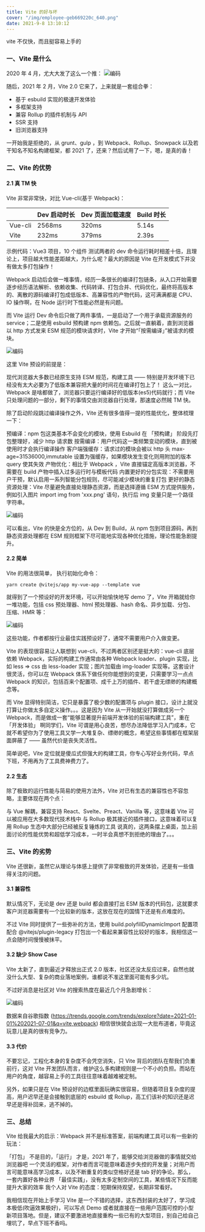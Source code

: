 ```yaml
---
title: Vite 的好与坏
cover: "/img/employee-geb669220c_640.png"
date: 2021-9-8 13:10:12
---
```


vite 不仅快，而且挺容易上手的

### 一、Vite 是什么

2020 年 4 月，尤大大发了这么一个推：
![编码](/img/20220324235025.png)

随后，2021 年 2 月，Vite 2.0 它来了，上来就是一套组合拳：

- 基于 esbuild 实现的极速开发体验
- 多框架支持
- 兼容 Rollup 的插件机制与 API
- SSR 支持
- 旧浏览器支持

一开始我是拒绝的，从 grunt、gulp ，到 Webpack、Rollup、Snowpack 以及若干知名不知名构建框架，都 2021 了，还来？然后试用了一下，嗯，是真的香！

### 二、Vite 的优势

#### 2.1 真 TM 快

Vite 非常非常快，对比 Vue-cli(基于 Webpack)：

|         | Dev 启动时长 | Dev 页面加载速度 | Build 时长 |
| ------- | ------------ | ---------------- | ---------- |
| Vue-cli | 2568ms       | 320ms            | 5.14s      |
| Vite    | 232ms        | 379ms            | 2.39s      |

示例代码：Vue3 项目，10 个组件
测试两者的 dev 命令运行耗时相差十倍，且理论上，项目越大性能差距越大，为什么呢？最大的原因是 Vite 在开发模式下并没有做太多打包操作！

Webpack 启动后会做一堆事情，经历一条很长的编译打包链条，从入口开始需要逐步经历语法解析、依赖收集、代码转译、打包合并、代码优化，最终将高版本的、离散的源码编译打包成低版本、高兼容性的产物代码，这可满满都是 CPU、IO 操作啊，在 Node 运行时下性能必然是有问题。

而 Vite 运行 Dev 命令后只做了两件事情，一是启动了一个用于承载资源服务的 service；二是使用 esbuild 预构建 npm 依赖包。之后就一直躺着，直到浏览器以 http 方式发来 ESM 规范的模块请求时，Vite 才开始“「按需编译」”被请求的模块。

![编码](/img/20220325000818.png)

这里 Vite 预设的前提是：

现代浏览器大多数已经原生支持 ESM 规范，构建工具 —— 特别是开发环境下已经没有太大必要为了低版本兼容把大量的时间花在编译打包上了！
这么一对比，Webpack 是啥都做了，浏览器只要运行编译好的低版本(es5)代码就行；而 Vite 只处理问题的一部分，剩下的事情交由浏览器自行处理，那速度必然贼 TM 快。

除了启动阶段跳过编译操作之外，Vite 还有很多值得一提的性能优化，整体梳理一下：

预编译：npm 包这类基本不会变化的模块，使用 Esbuild 在 「预构建」 阶段先打包整理好，减少 http 请求数
按需编译：用户代码这一类频繁变动的模块，直到被使用时才会执行编译操作
客户端强缓存：请求过的模块会被以 http 头 max-age=31536000,immutable 设置为强缓存，如果模块发生变化则用附加的版本 query 使其失效
产物优化：相比于 Webpack ，Vite 直接锚定高版本浏览器，不需要在 build 产物中插入过多运行时与模板代码
内置更好的分包实现：不需要用户干预，默认启用一系列智能分包规则，尽可能减少模块的重复打包
更好的静态资源处理：Vite 尽量避免直接处理静态资源，而是选择遵循 ESM 方式提供服务，例如引入图片 import img from 'xxx.png' 语句，执行后 img 变量只是一个路径字符串。

![编码](/img/20220325000936.png)

可以看出，Vite 的快是全方位的，从 Dev 到 Build，从 npm 包到项目源码，再到静态资源处理都在 ESM 规则框架下尽可能地实现各种优化措施，理论性能急剧提升。

#### 2.2 简单

Vite 的用法很简单， 执行初始化命令：

```
yarn create @vitejs/app my-vue-app --template vue
```

就得到了一个预设好的开发环境，可以开始愉快地写 demo 了，Vite 开箱就给你一堆功能，包括 css 预处理器、html 预处理器、hash 命名、异步加载、分包、压缩、HMR 等：

![编码](/img/20220325001154.png)

这些功能，作者都按行业最佳实践预设好了，通常不需要用户介入做变更。

Vite 的表现很容易让人联想到 vue-cli，不过两者区别还是挺大的：vue-cli 底层依赖 Webpack，实际的构建工作通常由各种 Webpack loader、plugin 实现，比如 less => css 由 less-loader 实现；图片加载由 img-loader 实现等。这套设计很灵活，你可以在 Webpack 体系下做任何你能想到的变更，只需要学习一点点 Webpack 的知识，包括百来个配置项、成千上万的插件、若干虚无缥缈的构建概念等。

而 Vite 显得特别简洁，它只是暴露了极少数的配置项与 plugin 接口，设计上就没打算让你做太多自定义操作。。。这是因为 Vite 从一开始就没打算做成另一个 Webpack，而是做成一套“能够显著提升前端开发体验的前端构建工具”，重在 「开发体验」 啊同学们，Vite 可谓是用心良苦，想尽办法降低学习入门成本，它就不希望你为了使用工具又学一大堆复杂、缥缈的概念，希望这些事情都在框架层面屏蔽了 —— 虽然代价是丧失灵活性。

简单说吧，Vite 定位就是傻瓜式但强大的构建工具，你专心写好业务代码，早点下班，不用再为了工具费神费力了。

#### 2.2 生态

除了极致的运行性能与简易的使用方法外，Vite 对已有生态的兼容性也不容忽略，主要体现在两个点：

与 Vue 解耦，兼容支持 React、Svelte、Preact、Vanilla 等，这意味着 Vite 可以被应用在大多数现代技术栈中
与 Rollup 极其接近的插件接口，这意味着可以复用 Rollup 生态中大部分已经被反复锤炼的工具
说真的，这两条摆上桌面，加上前面讨论的性能优势和超低学习成本，一时半会真想不到拒绝的理由了。。。

### 三、Vite 的劣势

Vite 还很新，虽然它从理论与体感上提供了非常极致的开发体验，还是有一些值得关注的问题。

#### 3.1 兼容性

默认情况下，无论是 dev 还是 build 都会直接打出 ESM 版本的代码包，这就要求客户浏览器需要有一个比较新的版本，这放在现在的国情下还是有点难度的。

不过 Vite 同时提供了一些弥补的方法，使用 build.polyfillDynamicImport 配置项配合 @vitejs/plugin-legacy 打包出一个看起来兼容性比较好的版本，我相信这一点会随时间慢慢被抹平。

#### 3.2 缺少 Show Case

Vite 太新了，直到最近才释放出正式 2.0 版本，社区还没太反应过来，自然也就没什么大型、复杂的商业落地案例，谁都说不准这里面可能有多少坑。

不过好消息是社区对 Vite 的搜索热度在最近几个月急剧增长：

![编码](/img/20220325001444.png)

数据来自谷歌指数 (https://trends.google.com/trends/explore?date=2021-01-01%202021-07-01&q=vite,webpack)
相信很快就会出现一大批布道者，毕竟这玩意儿是真的很有竞争力。

#### 3.3 代价

不要忘记，工程化本身的复杂度不会凭空消失，只 Vite 背后的团队在帮我们负重前行，这对 Vite 开发团队而言，维护这么多构建规则是一个不小的负担。而站在用户的角度，越容易上手的工具往往意味着越难被定制。

另外，如果只是在 Vite 预设好的边框里面玩确实很容易，但随着项目复杂度的提高，用户迟早还是会接触到底层的 esbuild 或 Rollup，高工们该补的知识还是迟早还是得补回来，逃不掉的。

### 三、总结

Vite 给我最大的启示：Webpack 并不是标准答案，前端构建工具可以有一些新的玩法：

「打包」 不是目的，「运行」 才是，2021 年了，能够交给浏览器做的事情就交给浏览器吧
一个灵活的框架，对作者而言可能意味着逐步失控的开发量；对用户而言可能意味高学习成本，以及不断重复的类似空格好还是 tab 好的争论。那么，一套内置好各种业界 「最佳实践」，没有太多定制空间的工具，某些情况下反而能提升大家的效率
我个人对 Vite 的态度：短期保持观望，长期非常看好。

我相信现在开始上手学习 Vite 是一个不错的选择，这东西封装的太好了，学习成本极低(吹逼效果极好)，可以写点 Demo 或者就直接在一些用户范围可控的小型新项目落地。但是，建议不要激进地直接重构一些已有的大型项目，别自己给自己埋坑了，早点下班不香吗。
